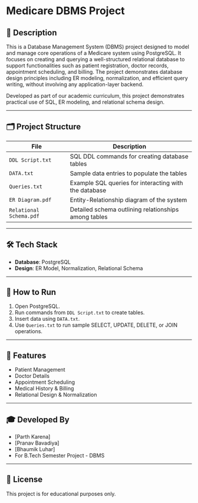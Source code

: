 # Medicare DBMS Project

## 📌 Description
This is a Database Management System (DBMS) project designed to model and manage core operations of a Medicare system using PostgreSQL. It focuses on creating and querying a well-structured relational database to support functionalities such as patient registration, doctor records, appointment scheduling, and billing. The project demonstrates database design principles including ER modeling, normalization, and efficient query writing, without involving any application-layer backend.

Developed as part of our academic curriculum, this project demonstrates practical use of SQL, ER modeling, and relational schema design.

---

## 🗂️ Project Structure

| File | Description |
|------|-------------|
| `DDL Script.txt` | SQL DDL commands for creating database tables |
| `DATA.txt` | Sample data entries to populate the tables |
| `Queries.txt` | Example SQL queries for interacting with the database |
| `ER Diagram.pdf` | Entity-Relationship diagram of the system |
| `Relational Schema.pdf` | Detailed schema outlining relationships among tables |

---

## 🛠️ Tech Stack

- **Database**: PostgreSQL
- **Design**: ER Model, Normalization, Relational Schema

---

## 🚀 How to Run

1. Open PostgreSQL.
2. Run commands from `DDL Script.txt` to create tables.
3. Insert data using `DATA.txt`.
4. Use `Queries.txt` to run sample SELECT, UPDATE, DELETE, or JOIN operations.

---

## 📖 Features

- Patient Management
- Doctor Details
- Appointment Scheduling
- Medical History & Billing
- Relational Design & Normalization

---

## 🎓 Developed By

- [Parth Karena]
- [Pranav Bavadiya]
- [Bhaumik Luhar]
- For B.Tech Semester Project - DBMS

---

## 📄 License

This project is for educational purposes only.

